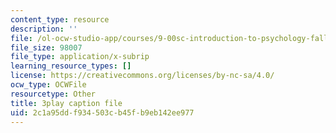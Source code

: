 ```yaml
---
content_type: resource
description: ''
file: /ol-ocw-studio-app/courses/9-00sc-introduction-to-psychology-fall-2011/2c1a95ddf934503cb45fb9eb142ee977_76O3rulk844.vtt
file_size: 98007
file_type: application/x-subrip
learning_resource_types: []
license: https://creativecommons.org/licenses/by-nc-sa/4.0/
ocw_type: OCWFile
resourcetype: Other
title: 3play caption file
uid: 2c1a95dd-f934-503c-b45f-b9eb142ee977
---
```

